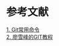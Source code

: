 

# 参考文献
[1. Git常用命令](http://www.cnblogs.com/cspku/articles/Git_cmds.html)<br>
[2. 廖雪峰的GIT教程](https://www.liaoxuefeng.com/wiki/0013739516305929606dd18361248578c67b8067c8c017b000)
